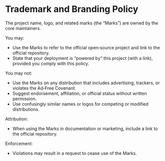 # Trademark and Branding Policy

The project name, logo, and related marks (the “Marks”) are owned by the core
maintainers.

You may:

- Use the Marks to refer to the official open‑source project and link to the
  official repository.
- State that your deployment is “powered by” this project (with a link),
  provided you comply with this policy.

You may not:

- Use the Marks on any distribution that includes advertising, trackers, or
  violates the Ad‑Free Covenant.
- Suggest endorsement, affiliation, or official status without written
  permission.
- Use confusingly similar names or logos for competing or modified
  distributions.

Attribution:

- When using the Marks in documentation or marketing, include a link to the
  official repository.

Enforcement:

- Violations may result in a request to cease use of the Marks.
